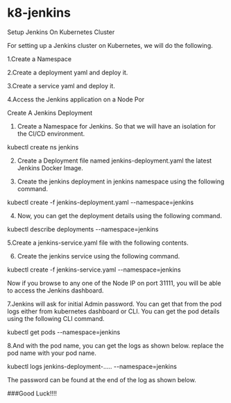 # k8-jenkins

Setup Jenkins On Kubernetes Cluster 

For setting up a Jenkins cluster on Kubernetes, we will do the following.


1.Create a Namespace

2.Create a deployment yaml and deploy it.

3.Create a service yaml and deploy it.

4.Access the Jenkins application on a Node Por


Create A Jenkins Deployment

1. Create a Namespace for Jenkins. So that we will have an isolation for the CI/CD environment.


kubectl create ns jenkins


2. Create a Deployment file named jenkins-deployment.yaml the latest Jenkins Docker Image.


3. Create the jenkins deployment in jenkins namespace using the following command.


kubectl create -f jenkins-deployment.yaml --namespace=jenkins


4. Now, you can get the deployment details using the following command.


kubectl  describe deployments --namespace=jenkins


 5.Create a jenkins-service.yaml file with the following contents.
 
 
 6. Create the jenkins service using the following command.
 

kubectl create -f jenkins-service.yaml --namespace=jenkins


Now if you browse to any one of the Node IP on port 31111, you will be able to access the Jenkins dashboard.


 7.Jenkins will ask for initial Admin password. You can get that from the pod logs either from kubernetes dashboard or  CLI. You can get the pod details using the following CLI command.


kubectl get pods --namespace=jenkins


8.And with the pod name, you can get the logs as shown below. replace the pod name with your pod name.



kubectl logs jenkins-deployment-..... --namespace=jenkins


The password can be found at the end of the log as shown below.

###Good Luck!!!!



